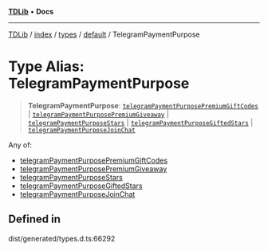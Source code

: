 [**TDLib**](../../../../../../README.md) • **Docs**

***

[TDLib](../../../../../../modules.md) / [index](../../../../../README.md) / [types](../../../README.md) / [default](../README.md) / TelegramPaymentPurpose

# Type Alias: TelegramPaymentPurpose

> **TelegramPaymentPurpose**: [`telegramPaymentPurposePremiumGiftCodes`](telegramPaymentPurposePremiumGiftCodes.md) \| [`telegramPaymentPurposePremiumGiveaway`](telegramPaymentPurposePremiumGiveaway.md) \| [`telegramPaymentPurposeStars`](telegramPaymentPurposeStars.md) \| [`telegramPaymentPurposeGiftedStars`](telegramPaymentPurposeGiftedStars.md) \| [`telegramPaymentPurposeJoinChat`](telegramPaymentPurposeJoinChat.md)

Any of:
- [telegramPaymentPurposePremiumGiftCodes](telegramPaymentPurposePremiumGiftCodes.md)
- [telegramPaymentPurposePremiumGiveaway](telegramPaymentPurposePremiumGiveaway.md)
- [telegramPaymentPurposeStars](telegramPaymentPurposeStars.md)
- [telegramPaymentPurposeGiftedStars](telegramPaymentPurposeGiftedStars.md)
- [telegramPaymentPurposeJoinChat](telegramPaymentPurposeJoinChat.md)

## Defined in

dist/generated/types.d.ts:66292
